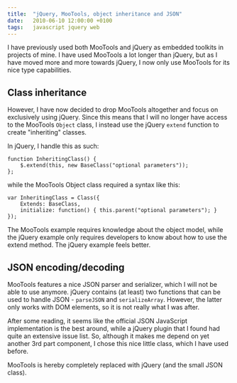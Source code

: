 ```yaml
---
title:	"jQuery, MooTools, object inheritance and JSON"
date:	2010-06-10 12:00:00 +0100
tags: 	javascript jquery web
---
```



I have previously used both MooTools and jQuery as embedded toolkits in projects
of mine. I have used MooTools a lot longer than jQuery, but as I have moved more
and more towards jQuery, I now only use MooTools for its nice type capabilities.


## Class inheritance

However, I have now decided to drop MooTools altogether and focus on exclusively
using jQuery. Since this means that I will no longer have access to the MooTools
`Object` class, I instead use the jQuery `extend` function to create "inheriting"
classes.

In jQuery, I handle this as such:

	function InheritingClass() {
		$.extend(this, new BaseClass("optional parameters"));
	};

while the MooTools Object class required a syntax like this:

	var InheritingClass = Class({
		Extends: BaseClass,
		initialize: function() { this.parent("optional parameters"); }
	});

The MooTools example requires knowledge about the object model, while the jQuery
example only requires developers to know about how to use the extend method. The
jQuery example feels better.


## JSON encoding/decoding

MooTools features a nice JSON parser and serializer, which I will not be able to
use anymore. jQuery contains (at least) two functions that can be used to handle
JSON - `parseJSON` and `serializeArray`. However, the latter only works with DOM
elements, so it is not really what I was after.

After some reading, it seems like the official JSON JavaScript implementation is
the best around, while a jQuery plugin that I found had quite an extensive issue
list. So, although it makes me depend on yet another 3rd part component, I chose
this nice little class, which I have used before. 

MooTools is hereby completely replaced with jQuery (and the small JSON class).